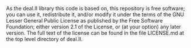 As the deal.II library this code is based on, this repository is free software; you can use it, redistribute it, and/or modify it under the terms of the GNU Lesser General Public License as published by the Free Software Foundation; either version 2.1 of the License, or (at your option) any later version. The full text of the license can be found in the file LICENSE.md at the top level directory of deal.II.
